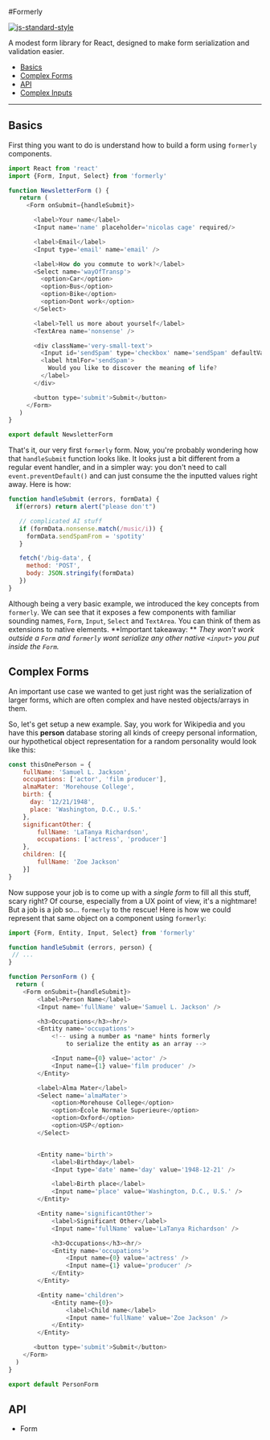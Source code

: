 #Formerly

[![js-standard-style](https://img.shields.io/badge/code%20style-standard-brightgreen.svg)](http://standardjs.com/)

A modest form library for React, designed to make form serialization and validation easier.

- [Basics](#basics)
- [Complex Forms](#complex-forms)
- [API](#api)
- [Complex Inputs](#complex-inputs)

---------------

## Basics

First thing you want to do is understand how to build a form using `formerly` components.

```js
import React from 'react'
import {Form, Input, Select} from 'formerly'

function NewsletterForm () {
   return (
     <Form onSubmit={handleSubmit}>

       <label>Your name</label>
       <Input name='name' placeholder='nicolas cage' required/>

       <label>Email</label>
       <Input type='email' name='email' />

       <label>How do you commute to work?</label>
       <Select name='wayOfTransp'>
         <option>Car</option>
         <option>Bus</option>
         <option>Bike</option>
         <option>Dont work</option>
       </Select>

       <label>Tell us more about yourself</label>
       <TextArea name='nonsense' />

       <div className='very-small-text'>
         <Input id='sendSpam' type='checkbox' name='sendSpam' defaultValue={true} />
         <label htmlFor='sendSpam'>
           Would you like to discover the meaning of life?
         </label>
       </div>

       <button type='submit'>Submit</button>
     </Form>
   )
}

export default NewsletterForm
```

That's it, our very first `formerly` form. Now, you're probably wondering how that `handleSubmit` function looks like.
It looks just a bit different from a regular event handler, and in a simpler way: you don't need to call `event.preventDefault()` and can just consume the the inputted values right away. Here is how:

```js
function handleSubmit (errors, formData) {
  if(errors) return alert("please don't")

   // complicated AI stuff
   if (formData.nonsense.match(/music/i)) {
     formData.sendSpamFrom = 'spotity'
   }

   fetch('/big-data', {
     method: 'POST',
     body: JSON.stringify(formData)
   })
}
```

Although being a very basic example, we introduced the key concepts from `formerly`. We can see that it exposes a few components with familiar sounding names, `Form`, `Input`, `Select` and `TextArea`. You can think of them as extensions to native elements. **Important takeaway: ** *They won't work outside a `Form` and `formerly` wont serialize any other native `<input>` you put inside the `Form`.*

## Complex Forms

An important use case we wanted to get just right was the serialization of larger forms, which are often complex and have nested objects/arrays in them.

So, let's get setup a new example. Say, you work for Wikipedia and you have this **person** database storing all kinds of creepy personal information, our hypothetical object representation for a random personality would look like this:

```js
const thisOnePerson = {
	fullName: 'Samuel L. Jackson',
	occupations: ['actor', 'film producer'],
	almaMater: 'Morehouse College',
	birth: {
	  day: '12/21/1948',
	  place: 'Washington, D.C., U.S.'
	},
	significantOther: {
		fullName: 'LaTanya Richardson',
		occupations: ['actress', 'producer']
	},
	children: [{
		fullName: 'Zoe Jackson'
	}]
}
```

Now suppose your job is to come up with a *single form* to fill all this stuff, scary right? Of course, especially from a UX point of view, it's a nightmare! But a job is a job so... `formerly` to the rescue! Here is how we could represent that same object on a component using `formerly`:

```js
import {Form, Entity, Input, Select} from 'formerly'

function handleSubmit (errors, person) {
 // ...
}

function PersonForm () {
  return (
    <Form onSubmit={handleSubmit}>
	    <label>Person Name</label>
	    <Input name='fullName' value='Samuel L. Jackson' />

		<h3>Occupations</h3><hr/>
		<Entity name='occupations'>
  		    <!-- using a number as *name* hints formerly
			    to serialize the entity as an array -->

		    <Input name={0} value='actor' />
		    <Input name={1} value='film producer' />
		</Entity>

		<label>Alma Mater</label>
		<Select name='almaMater'>
			<option>Morehouse College</option>
			<option>École Normale Superieure</option>
			<option>Oxford</option>
			<option>USP</option>
		</Select>


		<Entity name='birth'>
			<label>Birthday</label>
			<Input type='date' name='day' value='1948-12-21' />

			<label>Birth place</label>
			<Input name='place' value='Washington, D.C., U.S.' />
		</Entity>

		<Entity name='significantOther'>
		    <label>Significant Other</label>
		    <Input name='fullName' value='LaTanya Richardson' />

			<h3>Occupations</h3><hr/>
			<Entity name='occupations'>
			    <Input name={0} value='actress' />
			    <Input name={1} value='producer' />
			</Entity>
		</Entity>

		<Entity name='children'>
			<Entity name={0}>
				<label>Child name</label>
			    <Input name='fullName' value='Zoe Jackson' />
		    </Entity>
		</Entity>

       <button type='submit'>Submit</button>
    </Form>
  )
}

export default PersonForm
```

## API

- Form
